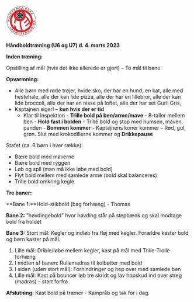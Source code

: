 ﻿![Billedresultat for hei hÃ¥ndbold logo](../../Billeder//HEILOGO.jpeg)

**Håndboldtræning (U6 og U7) d. 4. marts 2023**

**Inden træning:** 

Opstilling af mål (hvis det ikke allerede er gjort) – To mål til bane

**Opvarmning:**

- Alle børn med røde trøjer, hvide sko, der har en hund, en kat, alle med hestehale, alle der kan lide pizza, alle der har en lillebror, alle der kan lide broccoli, alle der har en nisse på loftet, alle der har set Gurli Gris,  
- Kaptajnen siger! – **kun hvis der er tid**
  - Klar til inspektion - **Trille bold på ben/arme/mave** - 8-taller mellem ben - **Hold fast i bolden** - Trille bold og stop med numsen, maven, panden - **Bommen kommer** - Kaptajnens koner kommer – Rød, gul, grøn. Slut med krokodillerne kommer og **Drikkepause**

Stafet (ca. 6 børn i hver række): 

- Bære bold med maverne
- Bære bold med ryggen
- Løb og spil (man må ikke løbe med bold)
- Flyt bold mellem med samlede arme (bold skal balanceres)
- Trille bold omkring kegle

**Tre baner:** 

**Bane 1:**Hold-stikbold (bag forhæng) - Thomas

**Bane 2:** ”høvdingebold” hvor høvding står på stepbænk og skal modtage bold fra holdet

**Bane 3:** Stort mål: Kegler og indløb fra fløj med kegler. Forældre kaster bold og børn kaster på mål.

1. Lille mål:  Drible/løbe mellem kegler, kast på mål med Trille-Trolle forhæng 
1. I midten af banen: Rullemadras til kolbøtter med bold
1. I siden (uden stort mål): Forhindringer og hop over med samlede ben
1. Lille mål: Kast på bouncer løb tre skridt og lav hopskud ind over streg (madras) – start forfra

**Afslutning:** Kast bold på træner - Kampråb og tak for i dag.  
